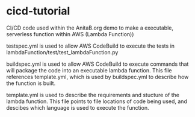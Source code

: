 # cicd-tutorial
CI/CD code used within the AnitaB.org demo to make a executable, serverless function within AWS (Lambda Function))

testspec.yml is used to allow AWS CodeBuild to execute the tests in lambdaFunction/test/test_lambdaFunction.py

buildspec.yml is used to allow AWS CodeBuild to execute commands that will package the code into an executable lambda function.
This file references template.yml, which is used by buildspec.yml to describe how the function is built.

template.yml is used to describe the requirements and stucture of the lambda function.
This file points to file locations of code being used, and descibes which language is used to execute the function.
